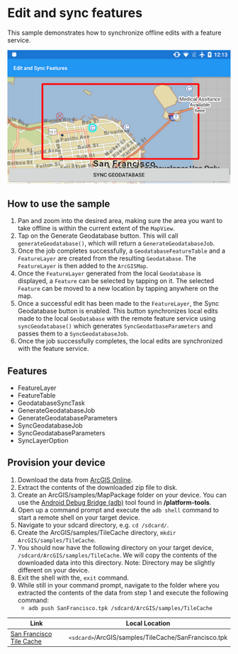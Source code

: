# Edit and sync features

This sample demonstrates how to synchronize offline edits with a feature service.

![Edit and sync features App](edit-and-sync-features.png)

## How to use the sample

1. Pan and zoom into the desired area, making sure the area you want to take offline is within the current extent of the `MapView`. 
1. Tap on the Generate Geodatabase button. This will call `generateGeodatabase()`, which will return a `GenerateGeodatabaseJob`. 
1. Once the job completes successfully, a `GeodatabaseFeatureTable` and a `FeatureLayer` are created from the resulting `Geodatabase`. The `FeatureLayer` is then added to the `ArcGISMap`. 
1. Once the `FeatureLayer` generated from the local `Geodatabase` is displayed, a `Feature` can be selected by tapping on it. The selected `Feature` can be moved to a new location by tapping anywhere on the map. 
1. Once a successful edit has been made to the `FeatureLayer`, the Sync Geodatabase button is enabled. This button synchronizes local edits made to the local `GeoDatabase` with the remote feature service using `syncGeodatabase()` which generates `SyncGeodatbaseParameters` and passes them to a `SyncGeodatabaseJob`.
1. Once the job successfully completes, the local edits are synchronized with the feature service.

## Features

* FeatureLayer
* FeatureTable
* GeodatabaseSyncTask
* GenerateGeodatabaseJob
* GenerateGeodatabaseParameters
* SyncGeodatabaseJob
* SyncGeodatabaseParameters
* SyncLayerOption

## Provision your device
1. Download the data from [ArcGIS Online](https://arcgisruntime.maps.arcgis.com/home/item.html?id=72e703cd01654e7796eb1ae75af1cb53).  
2. Extract the contents of the downloaded zip file to disk.  
3. Create an ArcGIS/samples/MapPackage folder on your device. You can use the [Android Debug Bridge (adb)](https://developer.android.com/guide/developing/tools/adb.html) tool found in **<sdk-dir>/platform-tools**.
4. Open up a command prompt and execute the ```adb shell``` command to start a remote shell on your target device.
5. Navigate to your sdcard directory, e.g. ```cd /sdcard/```.  
6. Create the ArcGIS/samples/TileCache directory, ```mkdir ArcGIS/samples/TileCache```.
7. You should now have the following directory on your target device, ```/sdcard/ArcGIS/samples/TileCache```. We will copy the contents of the downloaded data into this directory. Note:  Directory may be slightly different on your device.
8. Exit the shell with the, ```exit``` command.
9. While still in your command prompt, navigate to the folder where you extracted the contents of the data from step 1 and execute the following command: 
	* ```adb push SanFrancisco.tpk /sdcard/ArcGIS/samples/TileCache```


Link | Local Location
---------|-------|
|[San Francisco Tile Cache](https://arcgisruntime.maps.arcgis.com/home/item.html?id=72e703cd01654e7796eb1ae75af1cb53)| `<sdcard>`/ArcGIS/samples/TileCache/SanFrancisco.tpk |